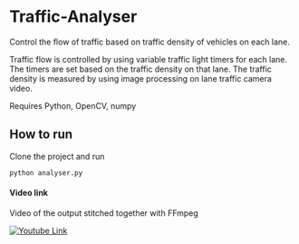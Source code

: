 # Traffic-Analyser
Control the flow of traffic based on traffic density of vehicles on each lane.

Traffic flow is controlled by using variable traffic light timers for each lane. The timers are set based on the traffic density on that lane. The traffic density is measured by using image processing on lane traffic camera video. 

Requires Python, OpenCV, numpy

## How to run

Clone the project and run

```
python analyser.py
```

#### Video link

Video of the output stitched together with FFmpeg

[![Youtube Link](https://img.youtube.com/vi/5PkaM4Uewos/0.jpg)](https://www.youtube.com/watch?v=5PkaM4Uewos)
